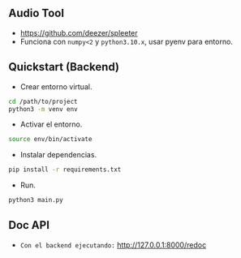 ## Audio Tool
- https://github.com/deezer/spleeter
- Funciona con `numpy<2` y `python3.10.x`, usar pyenv para entorno.


## Quickstart (Backend)
- Crear entorno virtual.
```bash
cd /path/to/project
python3 -m venv env
```

- Activar el entorno.
```bash
source env/bin/activate
```

- Instalar dependencias.
```bash
pip install -r requirements.txt
```

- Run.
```bash
python3 main.py
```

## Doc API
- `Con el backend ejecutando:` http://127.0.0.1:8000/redoc
